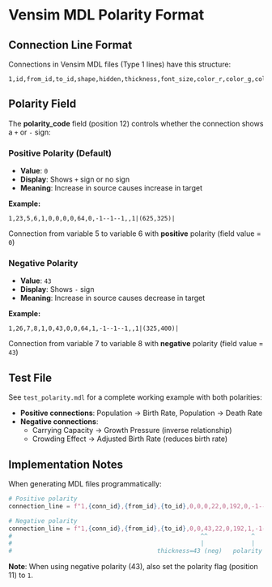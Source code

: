 # Vensim MDL Polarity Format

## Connection Line Format

Connections in Vensim MDL files (Type 1 lines) have this structure:

```
1,id,from_id,to_id,shape,hidden,thickness,font_size,color_r,color_g,color_b,polarity_code,delay_mark,waypoints
```

## Polarity Field

The **polarity_code** field (position 12) controls whether the connection shows a `+` or `-` sign:

### Positive Polarity (Default)
- **Value**: `0`
- **Display**: Shows `+` sign or no sign
- **Meaning**: Increase in source causes increase in target

**Example:**
```
1,23,5,6,1,0,0,0,0,64,0,-1--1--1,,1|(625,325)|
```
Connection from variable 5 to variable 6 with **positive** polarity (field value = `0`)

### Negative Polarity
- **Value**: `43`
- **Display**: Shows `-` sign
- **Meaning**: Increase in source causes decrease in target

**Example:**
```
1,26,7,8,1,0,43,0,0,64,1,-1--1--1,,1|(325,400)|
```
Connection from variable 7 to variable 8 with **negative** polarity (field value = `43`)

## Test File

See `test_polarity.mdl` for a complete working example with both polarities:

- **Positive connections**: Population → Birth Rate, Population → Death Rate
- **Negative connections**:
  - Carrying Capacity → Growth Pressure (inverse relationship)
  - Crowding Effect → Adjusted Birth Rate (reduces birth rate)

## Implementation Notes

When generating MDL files programmatically:

```python
# Positive polarity
connection_line = f"1,{conn_id},{from_id},{to_id},0,0,0,22,0,192,0,-1--1--1,,1|(0,0)|"

# Negative polarity
connection_line = f"1,{conn_id},{from_id},{to_id},0,0,43,22,0,192,1,-1--1--1,,1|(0,0)|"
#                                                    ^^            ^
#                                                    |             |
#                                        thickness=43 (neg)   polarity flag=1
```

**Note**: When using negative polarity (43), also set the polarity flag (position 11) to `1`.

